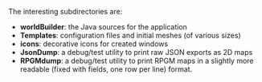 The interesting subdirectories are:
 - **worldBuilder**: the Java sources for the application
 - **Templates**: configuration files and initial meshes (of various sizes)
 - **icons**: decorative icons for created windows
 - **JsonDump**: a debug/test utility to print raw JSON exports as 2D maps
 - **RPGMdump**: a debug/test utility to print RPGM maps in a slightly more
 		 readable (fixed with fields, one row per line) format.
